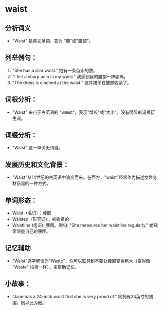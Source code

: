 # waist

## 分析词义

  

*   "Waist" 是英文单词，意为 "腰"或"腰部"。

  

## 列举例句：

  

1.  "She has a slim waist." 她有一条苗条的腰。
2.  "I felt a sharp pain in my waist." 我感到我的腰部一阵剧痛。
3.  "The dress is cinched at the waist." 这件裙子在腰部收紧了。

  

## 词根分析：

  

*   "Waist" 来自于古英语的 "wæst"，表示"增长"或"大小"。没有明显的词根衍生词。

  

## 词缀分析：

  

*   "Waist" 这一单词无词缀。

  

## 发展历史和文化背景：

  

*   "Waist"从14世纪的古英语中演变而来。在西方，"waist"经常作为描述女性身材窈窕的一种方式。

  

## 单词形态：

  

*   Waist（名词）：腰部
*   Waisted（形容词）：被收紧的
*   Waistline (组词): 腰围。例句: "She measures her waistline regularly." 她经常测量自己的腰围。

  

## 记忆辅助

  

*   "Waist"逐字解读为"Waste"，你可以联想到不要让腰部变得粗大（变得像 "Waste" 垃圾一样），来帮助记忆。

  

## 小故事：

  

*   "Jane has a 24-inch waist that she is very proud of." 简拥有24英寸的腰围，她以此为傲。
